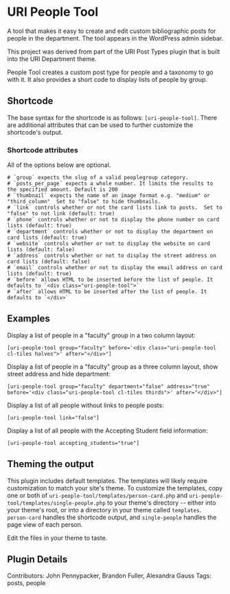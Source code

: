 # URI People Tool

A tool that makes it easy to create and edit custom bibliographic posts for people in the department. The tool appears in the WordPress admin sidebar.

This project was derived from part of the URI Post Types plugin that is built into the URI Department theme.

People Tool creates a custom post type for people and a taxonomy to go with it. It also provides a short code to display lists of people by group.

## Shortcode

The base syntax for the shortcode is as follows: `[uri-people-tool]`.  There are additional attributes that can be used to further customize the shortcode's output.

### Shortcode attributes

All of the options below are optional.

	# `group` expects the slug of a valid peoplegroup category.
	# `posts_per_page` expects a whole number. It limits the results to the specified amount. Default is 200
	# `thumbnail` expects the name of an image format e.g. "medium" or "third_column"  Set to "false" to hide thumbnails.
	# `link` controls whether or not the card lists link to posts.  Set to "false" to not link (default: true)
	# `phone` controls whether or not to display the phone number on card lists (default: true)
	# `department` controls whether or not to display the department on card lists (default: true)
	# `website` controls whether or not to display the website on card lists (default: false)
	# `address` controls whether or not to display the street address on card lists (default: false)
	# `email` controls whether or not to display the email address on card lists (default: true)
	# `before` allows HTML to be inserted before the list of people. It defaults to `<div class="uri-people-tool">`
	# `after` allows HTML to be inserted after the list of people. It defaults to `</div>`

## Examples

Display a list of people in a "faculty" group in a two column layout:

```[uri-people-tool group="faculty" before='<div class="uri-people-tool cl-tiles halves">' after="</div>"]```

Display a list of people in a "faculty" group as a three column layout, show street address and hide department:

```[uri-people-tool group="faculty" department="false" address="true" before='<div class="uri-people-tool cl-tiles thirds">' after="</div>"]```

Display a list of all people without links to people posts:

```[uri-people-tool link="false"]```

Display a list of all people with the Accepting Student field information:

```[uri-people-tool accepting_students="true"]```

## Theming the output

This plugin includes default templates. The templates will likely require customization to match your site's theme. To customize the templates, copy one or both of `uri-people-tool/templates/person-card.php` and `uri-people-tool/templates/single-people.php` to your theme's directory -- either into your theme's root, or into a directory in your theme called `templates`. `person-card` handles the shortcode output, and `single-people` handles the page view of each person.

Edit the files in your theme to taste.

## Plugin Details

Contributors: John Pennypacker, Brandon Fuller, Alexandra Gauss
Tags: posts, people  

